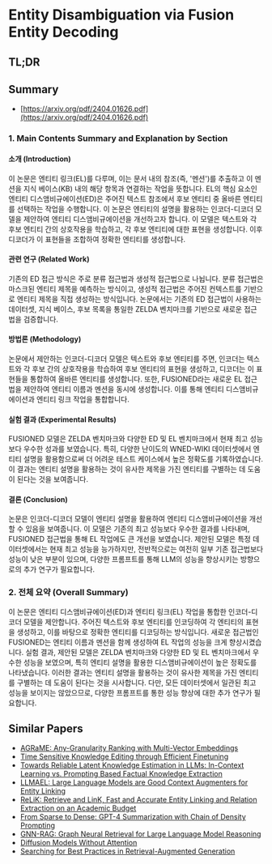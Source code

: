 # Entity Disambiguation via Fusion Entity Decoding
## TL;DR
## Summary
- [https://arxiv.org/pdf/2404.01626.pdf](https://arxiv.org/pdf/2404.01626.pdf)

### 1. Main Contents Summary and Explanation by Section

#### 소개 (Introduction)
이 논문은 엔티티 링크(EL)를 다루며, 이는 문서 내의 참조(즉, '멘션')를 추출하고 이 멘션을 지식 베이스(KB) 내의 해당 항목과 연결하는 작업을 뜻합니다. EL의 핵심 요소인 엔티티 디스앰비규에이션(ED)은 주어진 텍스트 참조에서 후보 엔티티 중 올바른 엔티티를 선택하는 작업을 수행합니다. 이 논문은 엔티티의 설명을 활용하는 인코더-디코더 모델을 제안하여 엔티티 디스앰비규에이션을 개선하고자 합니다. 이 모델은 텍스트와 각 후보 엔티티 간의 상호작용을 학습하고, 각 후보 엔티티에 대한 표현을 생성합니다. 이후 디코더가 이 표현들을 조합하여 정확한 엔티티를 생성합니다.

#### 관련 연구 (Related Work)
기존의 ED 접근 방식은 주로 분류 접근법과 생성적 접근법으로 나뉩니다. 분류 접근법은 마스크된 엔티티 제목을 예측하는 방식이고, 생성적 접근법은 주어진 컨텍스트를 기반으로 엔티티 제목을 직접 생성하는 방식입니다. 논문에서는 기존의 ED 접근법이 사용하는 데이터셋, 지식 베이스, 후보 목록을 통일한 ZELDA 벤치마크를 기반으로 새로운 접근법을 검증합니다.

#### 방법론 (Methodology)
논문에서 제안하는 인코더-디코더 모델은 텍스트와 후보 엔티티를 주면, 인코더는 텍스트와 각 후보 간의 상호작용을 학습하여 후보 엔티티의 표현을 생성하고, 디코더는 이 표현들을 통합하여 올바른 엔티티를 생성합니다. 또한, FUSIONED라는 새로운 EL 접근법을 제안하여 엔티티 이름과 멘션을 동시에 생성합니다. 이를 통해 엔티티 디스앰비규에이션과 엔티티 링크 작업을 통합합니다.

#### 실험 결과 (Experimental Results)
FUSIONED 모델은 ZELDA 벤치마크와 다양한 ED 및 EL 벤치마크에서 현재 최고 성능보다 우수한 성과를 보였습니다. 특히, 다양한 난이도의 WNED-WIKI 데이터셋에서 엔티티 설명을 활용함으로써 더 어려운 테스트 케이스에서 높은 정확도를 기록하였습니다. 이 결과는 엔티티 설명을 활용하는 것이 유사한 제목을 가진 엔티티를 구별하는 데 도움이 된다는 것을 보여줍니다.

#### 결론 (Conclusion)
논문은 인코더-디코더 모델이 엔티티 설명을 활용하여 엔티티 디스앰비규에이션을 개선할 수 있음을 보여줍니다. 이 모델은 기존의 최고 성능보다 우수한 결과를 나타내며, FUSIONED 접근법을 통해 EL 작업에도 큰 개선을 보였습니다. 제안된 모델은 특정 데이터셋에서는 현재 최고 성능을 능가하지만, 전반적으로는 여전히 일부 기존 접근법보다 성능이 낮은 부분이 있으며, 다양한 프롬프트를 통해 LLM의 성능을 향상시키는 방향으로의 추가 연구가 필요합니다.

### 2. 전체 요약 (Overall Summary)
이 논문은 엔티티 디스앰비규에이션(ED)과 엔티티 링크(EL) 작업을 통합한 인코더-디코더 모델을 제안합니다. 주어진 텍스트와 후보 엔티티를 인코딩하여 각 엔티티의 표현을 생성하고, 이를 바탕으로 정확한 엔티티를 디코딩하는 방식입니다. 새로운 접근법인 FUSIONED는 엔티티 이름과 멘션을 함께 생성하여 EL 작업의 성능을 크게 향상시켰습니다. 실험 결과, 제안된 모델은 ZELDA 벤치마크와 다양한 ED 및 EL 벤치마크에서 우수한 성능을 보였으며, 특히 엔티티 설명을 활용한 디스앰비규에이션이 높은 정확도를 나타냈습니다. 이러한 결과는 엔티티 설명을 활용하는 것이 유사한 제목을 가진 엔티티를 구별하는 데 도움이 된다는 것을 시사합니다. 다만, 모든 데이터셋에서 일관된 최고 성능을 보이지는 않았으므로, 다양한 프롬프트를 통한 성능 향상에 대한 추가 연구가 필요합니다.


## Similar Papers
- [AGRaME: Any-Granularity Ranking with Multi-Vector Embeddings](2405.15028.md)
- [Time Sensitive Knowledge Editing through Efficient Finetuning](2406.04496.md)
- [Towards Reliable Latent Knowledge Estimation in LLMs: In-Context Learning vs. Prompting Based Factual Knowledge Extraction](2404.12957.md)
- [LLMAEL: Large Language Models are Good Context Augmenters for Entity Linking](2407.04020.md)
- [ReLiK: Retrieve and LinK, Fast and Accurate Entity Linking and Relation Extraction on an Academic Budget](2408.00103.md)
- [From Sparse to Dense: GPT-4 Summarization with Chain of Density Prompting](2309.04269.md)
- [GNN-RAG: Graph Neural Retrieval for Large Language Model Reasoning](2405.20139.md)
- [Diffusion Models Without Attention](2311.18257.md)
- [Searching for Best Practices in Retrieval-Augmented Generation](2407.01219.md)
